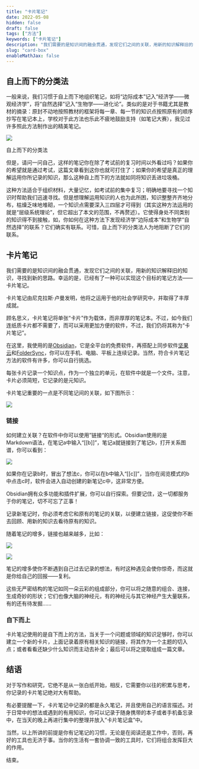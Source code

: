 ```yaml
---
title: "卡片笔记"
date: 2022-05-08
hidden: false
draft: false
tags: ["方法"]
keywords: ["卡片笔记"]
description: "我们需要的是知识间的融会贯通，发现它们之间的关联，用新的知识解释旧的知识，寻找到新的思路。"
slug: "card-box"
enableMathJax: false
---
```


## 自上而下的分类法

一般来说，我们习惯于自上而下地组织笔记，如将“边际成本”记入“经济学——微观经济学”，将“自然选择”记入“生物学——进化论”。类似的是对于书籍尤其是教材的摘录：原封不动地按照教材的框架将每一章、每一节的知识点按照原有的顺序抄写在笔记本上，学校对于此方法也乐此不疲地鼓励支持（如笔记大赛），我见过许多照此方法制作出的精美笔记。

![](https://image.kaleidoeye.org/card-box-1.jpg)

自上而下的分类法

但是，请问一问自己，这样的笔记你在除了考试前的复习时间以外看过吗？如果你的希望就是通过考试，这篇文章看到这你也就可打住了；如果你的希望是真正的理解运用你所记录的知识，那么这种自上而下的方法就如同将知识丢进垃圾桶。

这种方法适合于组织材料，大量记忆，如考试前的集中复习；明确地要寻找一个知识时帮助我们迅速寻找。但是想理解运用知识的人也为此所困，知识整整齐齐地分布，枯燥乏味地堆砌，一个知识点需要深入三四层才可得到（其实这种方法运用的就是“层级系统理论”，但它超出了本文的范围，不再赘述）。它使得身处不同类别的知识得不到接触，如，你如何在这种方法下发现经济学“边际成本”和生物学“自然选择”的联系？它们确实有联系。可惜，自上而下的分类法人为地阻断了它们的联系。

## 卡片笔记

我们需要的是知识间的融会贯通，发现它们之间的关联，用新的知识解释旧的知识，寻找到新的思路。幸运的是，已经有了一种可以实现这个目标的笔记方法——卡片笔记。

卡片笔记由尼克拉斯·卢曼发明，他将之运用于他的社会学研究中，并取得了丰厚成就。

顾名思义，卡片笔记将单张“卡片”作为载体，而非厚厚的笔记本。不过，如今我们连纸质卡片都不需要了，而可以采用更加方便的软件，不过，我们仍将其称为“卡片笔记”。

在这里，我使用的是[Obsidian](https://obsidian.md/)，它是全平台的免费软件，再搭配上同步软件[坚果云](https://www.jianguoyun.com/)和[FolderSync](https://help.jianguoyun.com/?tag=foldersync)，你可以在手机、电脑、平板上连续记录。当然，符合卡片笔记方法的软件有许多，你可以自行挑选。

每张卡片记录一个知识点，作为一个独立的单元，在软件中就是一个文件。注意，卡片必须简短，它记录的是元知识。

卡片笔记重要的一点是不同笔记间的关联，如下图所示：

![](https://image.kaleidoeye.org/card-box-2.jpg)

### 链接

如何建立关联？在软件中你可以使用”链接“的形式。Obsidian使用的是Markdown语法，在笔记a中输入“\[[b]]”，笔记a就链接到了笔记b，打开关系图谱，你可以看到：

![](https://image.kaleidoeye.org/card-box-3.jpg)

如果你在记录b时，冒出了想法c，你可以在b中输入“\[[c]]”，当你在阅览模式的b中点击c时，软件会进入自动创建的新笔记c中，这非常方便。

Obsidian拥有众多功能和插件扩展，你可以自行探索。但要记住，这一切都服务于你的笔记，切不可忘了正事！

记录新笔记时，你必须考虑它和原有的笔记的关联，以便建立链接，这促使你不断去回顾、用新的知识去看待原有的知识。

随着笔记的增多，链接也越来越多，比如：

![](https://image.kaleidoeye.org/card-box-4.jpg)

![](https://image.kaleidoeye.org/card-box-5.jpg)

笔记的增多使你不断遇到自己过去记录的想法，有时这种遇见会使你惊奇，而这就是你给自己的回报——复利。

这些无严密结构的笔记如同一朵云彩的组成部分，你可以将之随意的组合、连接，生成奇妙的形状；它们也像大脑的神经元，有的神经元与其它神经产生大量联系，有的还有待发掘……

### 自下而上

卡片笔记使用的是自下而上的方法，当关于一个问题或领域的知识足够时，你可以建立一个新的卡片，上面记录着原有相关知识的链接，将其作为一个主题的切入点；或者看看还缺少什么知识而主动去补全；最后可以将之提取组成一篇文章。

## 结语

对于写作和研究，它绝不是从一张白纸开始，相反，它需要你以往的积累与思考，你记录的卡片笔记绝对大有帮助。

有必要提醒一下，卡片笔记中记录的都是永久笔记，并且使用自己的语言描述。对于日常中的想法或遇到的有用知识，你可以记录于随身携带的本子或者手机备忘录中，在当天的晚上再进行集中的整理并放入”卡片笔记盒”中。

当然，以上所讲的前提是你有记笔记的习惯，无论是在阅读还是工作中，否则，再好的工具也无济于事。当你的生活有一套协调一致的工具时，它们将组合发挥巨大的作用。

结束。